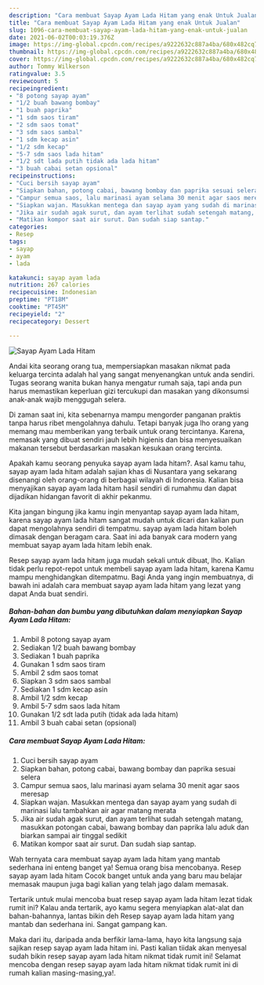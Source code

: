 ```yaml
---
description: "Cara membuat Sayap Ayam Lada Hitam yang enak Untuk Jualan"
title: "Cara membuat Sayap Ayam Lada Hitam yang enak Untuk Jualan"
slug: 1096-cara-membuat-sayap-ayam-lada-hitam-yang-enak-untuk-jualan
date: 2021-06-02T00:03:19.376Z
image: https://img-global.cpcdn.com/recipes/a9222632c887a4ba/680x482cq70/sayap-ayam-lada-hitam-foto-resep-utama.jpg
thumbnail: https://img-global.cpcdn.com/recipes/a9222632c887a4ba/680x482cq70/sayap-ayam-lada-hitam-foto-resep-utama.jpg
cover: https://img-global.cpcdn.com/recipes/a9222632c887a4ba/680x482cq70/sayap-ayam-lada-hitam-foto-resep-utama.jpg
author: Tommy Wilkerson
ratingvalue: 3.5
reviewcount: 5
recipeingredient:
- "8 potong sayap ayam"
- "1/2 buah bawang bombay"
- "1 buah paprika"
- "1 sdm saos tiram"
- "2 sdm saos tomat"
- "3 sdm saos sambal"
- "1 sdm kecap asin"
- "1/2 sdm kecap"
- "5-7 sdm saos lada hitam"
- "1/2 sdt lada putih tidak ada lada hitam"
- "3 buah cabai setan opsional"
recipeinstructions:
- "Cuci bersih sayap ayam"
- "Siapkan bahan, potong cabai, bawang bombay dan paprika sesuai selera"
- "Campur semua saos, lalu marinasi ayam selama 30 menit agar saos meresap"
- "Siapkan wajan. Masukkan mentega dan sayap ayam yang sudah di marinasi lalu tambahkan air agar matang merata"
- "Jika air sudah agak surut, dan ayam terlihat sudah setengah matang, masukkan potongan cabai, bawang bombay dan paprika lalu aduk dan biarkan sampai air tinggal sedikit"
- "Matikan kompor saat air surut. Dan sudah siap santap."
categories:
- Resep
tags:
- sayap
- ayam
- lada

katakunci: sayap ayam lada 
nutrition: 267 calories
recipecuisine: Indonesian
preptime: "PT18M"
cooktime: "PT45M"
recipeyield: "2"
recipecategory: Dessert

---
```



![Sayap Ayam Lada Hitam](https://img-global.cpcdn.com/recipes/a9222632c887a4ba/680x482cq70/sayap-ayam-lada-hitam-foto-resep-utama.jpg)

Andai kita seorang orang tua, mempersiapkan masakan nikmat pada keluarga tercinta adalah hal yang sangat menyenangkan untuk anda sendiri. Tugas seorang  wanita bukan hanya mengatur rumah saja, tapi anda pun harus memastikan keperluan gizi tercukupi dan masakan yang dikonsumsi anak-anak wajib menggugah selera.

Di zaman  saat ini, kita sebenarnya mampu mengorder panganan praktis tanpa harus ribet mengolahnya dahulu. Tetapi banyak juga lho orang yang memang mau memberikan yang terbaik untuk orang tercintanya. Karena, memasak yang dibuat sendiri jauh lebih higienis dan bisa menyesuaikan makanan tersebut berdasarkan masakan kesukaan orang tercinta. 



Apakah kamu seorang penyuka sayap ayam lada hitam?. Asal kamu tahu, sayap ayam lada hitam adalah sajian khas di Nusantara yang sekarang disenangi oleh orang-orang di berbagai wilayah di Indonesia. Kalian bisa menyajikan sayap ayam lada hitam hasil sendiri di rumahmu dan dapat dijadikan hidangan favorit di akhir pekanmu.

Kita jangan bingung jika kamu ingin menyantap sayap ayam lada hitam, karena sayap ayam lada hitam sangat mudah untuk dicari dan kalian pun dapat mengolahnya sendiri di tempatmu. sayap ayam lada hitam boleh dimasak dengan beragam cara. Saat ini ada banyak cara modern yang membuat sayap ayam lada hitam lebih enak.

Resep sayap ayam lada hitam juga mudah sekali untuk dibuat, lho. Kalian tidak perlu repot-repot untuk membeli sayap ayam lada hitam, karena Kamu mampu menghidangkan ditempatmu. Bagi Anda yang ingin membuatnya, di bawah ini adalah cara membuat sayap ayam lada hitam yang lezat yang dapat Anda buat sendiri.

<!--inarticleads1-->

##### Bahan-bahan dan bumbu yang dibutuhkan dalam menyiapkan Sayap Ayam Lada Hitam:

1. Ambil 8 potong sayap ayam
1. Sediakan 1/2 buah bawang bombay
1. Sediakan 1 buah paprika
1. Gunakan 1 sdm saos tiram
1. Ambil 2 sdm saos tomat
1. Siapkan 3 sdm saos sambal
1. Sediakan 1 sdm kecap asin
1. Ambil 1/2 sdm kecap
1. Ambil 5-7 sdm saos lada hitam
1. Gunakan 1/2 sdt lada putih (tidak ada lada hitam)
1. Ambil 3 buah cabai setan (opsional)




<!--inarticleads2-->

##### Cara membuat Sayap Ayam Lada Hitam:

1. Cuci bersih sayap ayam
1. Siapkan bahan, potong cabai, bawang bombay dan paprika sesuai selera
1. Campur semua saos, lalu marinasi ayam selama 30 menit agar saos meresap
1. Siapkan wajan. Masukkan mentega dan sayap ayam yang sudah di marinasi lalu tambahkan air agar matang merata
1. Jika air sudah agak surut, dan ayam terlihat sudah setengah matang, masukkan potongan cabai, bawang bombay dan paprika lalu aduk dan biarkan sampai air tinggal sedikit
1. Matikan kompor saat air surut. Dan sudah siap santap.




Wah ternyata cara membuat sayap ayam lada hitam yang mantab sederhana ini enteng banget ya! Semua orang bisa mencobanya. Resep sayap ayam lada hitam Cocok banget untuk anda yang baru mau belajar memasak maupun juga bagi kalian yang telah jago dalam memasak.

Tertarik untuk mulai mencoba buat resep sayap ayam lada hitam lezat tidak rumit ini? Kalau anda tertarik, ayo kamu segera menyiapkan alat-alat dan bahan-bahannya, lantas bikin deh Resep sayap ayam lada hitam yang mantab dan sederhana ini. Sangat gampang kan. 

Maka dari itu, daripada anda berfikir lama-lama, hayo kita langsung saja sajikan resep sayap ayam lada hitam ini. Pasti kalian tiidak akan menyesal sudah bikin resep sayap ayam lada hitam nikmat tidak rumit ini! Selamat mencoba dengan resep sayap ayam lada hitam nikmat tidak rumit ini di rumah kalian masing-masing,ya!.

